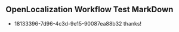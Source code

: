 ## OpenLocalization Workflow Test MarkDown
* 18133396-7d96-4c3d-9e15-90087ea88b32 thanks!

<!--HONumber=Jul16_HO4-->


